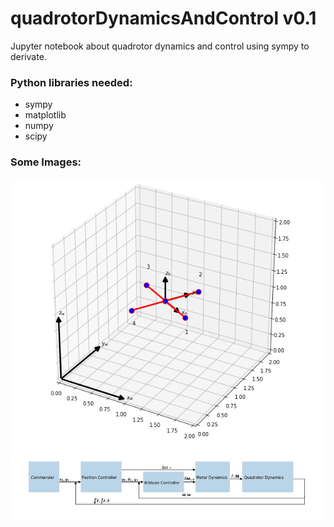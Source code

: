 # quadrotorDynamicsAndControl v0.1
Jupyter notebook about quadrotor dynamics and control using sympy to derivate.

### Python libraries needed:
* sympy
* matplotlib
* numpy
* scipy

### Some Images:
![Coordinate System](/images/coordinate_system.png)
![Control Loop](/images/control_loop.png)
